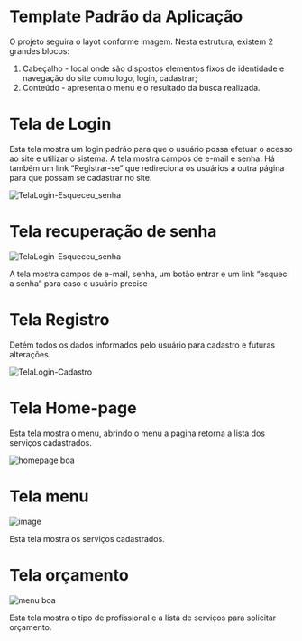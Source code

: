 # Template Padrão da Aplicação

O projeto seguira o layot conforme imagem. Nesta estrutura, existem 2
grandes blocos:
1. Cabeçalho - local onde são dispostos elementos fixos de identidade e navegação do 
site como logo, login, cadastrar;
2. Conteúdo - apresenta o menu e o resultado da busca realizada.

# Tela de Login

Esta tela mostra um login padrão para que o usuário possa efetuar o acesso ao site e utilizar o 
sistema. A tela mostra campos de e-mail e senha. Há também um link “Registrar-se” que redireciona os 
usuários a outra página para que possam se cadastrar no site.

![TelaLogin-Esqueceu_senha](https://user-images.githubusercontent.com/93413365/173247198-893da602-dd3c-48a6-a412-6f4b7caac668.png)


# Tela recuperação de senha

![TelaLogin-Esqueceu_senha](https://user-images.githubusercontent.com/93413365/173247198-893da602-dd3c-48a6-a412-6f4b7caac668.png)

A tela mostra campos de e-mail, senha, um botão entrar e um link “esqueci a senha” 
para caso o usuário precise




# Tela Registro

Detém todos os dados informados pelo usuário para cadastro e futuras alterações.

![TelaLogin-Cadastro](https://user-images.githubusercontent.com/93413365/173247294-4866fc7d-e1c7-46f5-9b74-e07fee0df6a2.png)
# Tela Home-page

Esta tela mostra o menu, abrindo o menu a pagina retorna a lista dos serviços cadastrados. 

![homepage boa](https://user-images.githubusercontent.com/93413365/173246698-6ac9819a-03ec-499a-96b4-e6587ce9dfa3.jpeg)


# Tela menu

![image](https://user-images.githubusercontent.com/93413365/173246990-ba0e3cfc-4755-4756-8d98-507a0ba9bee6.png)


Esta tela mostra os serviços cadastrados.


# Tela orçamento

![menu boa](https://user-images.githubusercontent.com/93413365/173246801-bf62e9e6-500d-460f-82ac-b96532716077.jpeg)

Esta tela mostra o tipo de profissional e a lista de serviços para solicitar orçamento.

